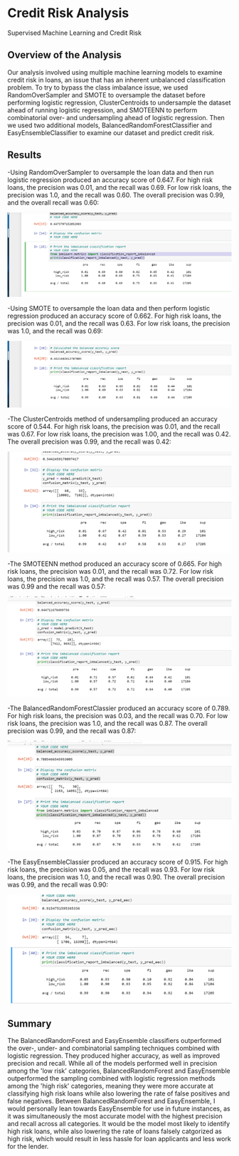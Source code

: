 # Credit Risk Analysis

Supervised Machine Learning and Credit Risk

## Overview of the Analysis

Our analysis involved using multiple machine learning models to examine credit risk in loans,
an issue that has an inherent unbalanced classification problem. To try to bypass the class
imbalance issue, we used RandomOverSampler and SMOTE to oversample the dataset before performing
logistic regression, ClusterCentroids to undersample the dataset ahead of running logistic 
regression, and SMOTEENN to perform combinatorial over- and undersampling ahead of logistic 
regression. Then we used two additional models, BalancedRandomForestClassifier and 
EasyEnsembleClassifier to examine our dataset and predict credit risk.

## Results

-Using RandomOverSampler to oversample the loan data and then run logistic regression produced an
accuracy score of 0.647. For high risk loans, the precision was 0.01, and the recall was 0.69. For 
low risk loans, the precision was 1.0, and the recall was 0.60. The overall precision was 0.99, and 
the overall recall was 0.60:

![RandomOverSampler](https://github.com/greensleeves8/Credit_Risk_Analysis/blob/main/Module-17-Challenge-Resources/RoS.png "RandomOverSampler")

-Using SMOTE to oversample the loan data and then perform logistic regression produced an accuracy
score of 0.662. For high risk loans, the precision was 0.01, and the recall was 0.63. For low risk 
loans, the precision was 1.0, and the recall was 0.69:

![SMOTE](https://github.com/greensleeves8/Credit_Risk_Analysis/blob/main/Module-17-Challenge-Resources/SMOTE.png "SMOTE")

-The ClusterCentroids method of undersampling produced an accuracy score of 0.544. For high risk loans,
the precision was 0.01, and the recall was 0.67. For low risk loans, the precision was 1.00, and the 
recall was 0.42. The overall precision was 0.99, and the recall was 0.42:

![ClusterCentroids](https://github.com/greensleeves8/Credit_Risk_Analysis/blob/main/Module-17-Challenge-Resources/CC.png "ClusterCentroids")

-The SMOTEENN method produced an accuracy score of 0.665. For high risk loans, the precision was 0.01, and 
the recall was 0.72. For low risk loans, the precision was 1.0, and the recall was 0.57. The overall 
precision was 0.99 and the recall was 0.57:

![SMOTEENN](https://github.com/greensleeves8/Credit_Risk_Analysis/blob/main/Module-17-Challenge-Resources/SMOTEENN.png "SMOTEENN")

-The BalancedRandomForestClassier produced an accuracy score of 0.789. For high risk loans, the precision was
0.03, and the recall was 0.70. For low risk loans, the precision was 1.0, and the recall was 0.87. The overall
precision was 0.99, and the recall was 0.87:

![BalancedRandomForest](https://github.com/greensleeves8/Credit_Risk_Analysis/blob/main/Module-17-Challenge-Resources/BRF.png "BalancedRandomForestClassifier")

-The EasyEnsembleClassier produced an accuracy score of 0.915. For high risk loans, the precision was 0.05, and
the recall was 0.93. For low risk loans, the precision was 1.0, and the recall was 0.90. The overall precision was
0.99, and the recall was 0.90:

![EasyEnsembleClassifier](https://github.com/greensleeves8/Credit_Risk_Analysis/blob/main/Module-17-Challenge-Resources/EEC.png "EasyEnsembleClassifier")

## Summary

The BalancedRandomForest and EasyEnsemble classifiers outperformed the over-, under- and combinatorial 
sampling techniques combined with logistic regression. They produced higher accuracy, as well as improved
precision and recall. While all of the models performed well in precision among the 'low risk' categories, 
BalancedRandomForest and EasyEnsemble outperformed the sampling combined with logistic regression methods
among the 'high risk' categories, meaning they were more accurate at classifying high risk loans while also
lowering the rate of false positives and false negatives. Between BalancedRandomForest and EasyEnsemble, I 
would personally lean towards EasyEnsemble for use in future instances, as it was simultaneously the most 
accurate model with the highest precision and recall across all categories. It would be the model most likely
to identify high risk loans, while also lowering the rate of loans falsely catgorized as high risk, which would
result in less hassle for loan applicants and less work for the lender. 

